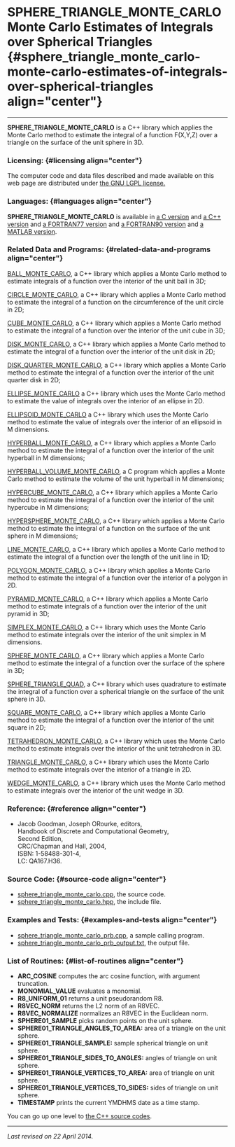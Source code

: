 SPHERE\_TRIANGLE\_MONTE\_CARLO\
Monte Carlo Estimates of Integrals over Spherical Triangles {#sphere_triangle_monte_carlo-monte-carlo-estimates-of-integrals-over-spherical-triangles align="center"}
===========================================================

------------------------------------------------------------------------

**SPHERE\_TRIANGLE\_MONTE\_CARLO** is a C++ library which applies the
Monte Carlo method to estimate the integral of a function F(X,Y,Z) over
a triangle on the surface of the unit sphere in 3D.

### Licensing: {#licensing align="center"}

The computer code and data files described and made available on this
web page are distributed under [the GNU LGPL
license.](../../txt/gnu_lgpl.txt)

### Languages: {#languages align="center"}

**SPHERE\_TRIANGLE\_MONTE\_CARLO** is available in [a C
version](../../c_src/sphere_triangle_monte_carlo/sphere_triangle_monte_carlo.html)
and [a C++
version](../../cpp_src/sphere_triangle_monte_carlo/sphere_triangle_monte_carlo.html)
and [a FORTRAN77
version](../../f77_src/sphere_triangle_monte_carlo/sphere_triangle_monte_carlo.html)
and [a FORTRAN90
version](../../f_src/sphere_triangle_monte_carlo/sphere_triangle_monte_carlo.html)
and [a MATLAB
version](../../m_src/sphere_triangle_monte_carlo/sphere_triangle_monte_carlo.html).

### Related Data and Programs: {#related-data-and-programs align="center"}

[BALL\_MONTE\_CARLO](../../cpp_src/ball_monte_carlo/ball_monte_carlo.html),
a C++ library which applies a Monte Carlo method to estimate integrals
of a function over the interior of the unit ball in 3D;

[CIRCLE\_MONTE\_CARLO](../../cpp_src/circle_monte_carlo/circle_monte_carlo.html),
a C++ library which applies a Monte Carlo method to estimate the
integral of a function on the circumference of the unit circle in 2D;

[CUBE\_MONTE\_CARLO](../../cpp_src/cube_monte_carlo/cube_monte_carlo.html),
a C++ library which applies a Monte Carlo method to estimate the
integral of a function over the interior of the unit cube in 3D;

[DISK\_MONTE\_CARLO](../../cpp_src/disk_monte_carlo/disk_monte_carlo.html),
a C++ library which applies a Monte Carlo method to estimate the
integral of a function over the interior of the unit disk in 2D;

[DISK\_QUARTER\_MONTE\_CARLO](../../cpp_src/disk_quarter_monte_carlo/disk_quarter_monte_carlo.html),
a C++ library which applies a Monte Carlo method to estimate the
integral of a function over the interior of the unit quarter disk in 2D;

[ELLIPSE\_MONTE\_CARLO](../../cpp_src/ellipse_monte_carlo/ellipse_monte_carlo.html)
a C++ library which uses the Monte Carlo method to estimate the value of
integrals over the interior of an ellipse in 2D.

[ELLIPSOID\_MONTE\_CARLO](../../cpp_src/ellipsoid_monte_carlo/ellipsoid_monte_carlo.html)
a C++ library which uses the Monte Carlo method to estimate the value of
integrals over the interior of an ellipsoid in M dimensions.

[HYPERBALL\_MONTE\_CARLO](../../cpp_src/hyperball_monte_carlo/hyperball_monte_carlo.html),
a C++ library which applies a Monte Carlo method to estimate the
integral of a function over the interior of the unit hyperball in M
dimensions;

[HYPERBALL\_VOLUME\_MONTE\_CARLO](../../cpp_src/hyperball_volume_monte_carlo/hyperball_volume_monte_carlo.html),
a C program which applies a Monte Carlo method to estimate the volume of
the unit hyperball in M dimensions;

[HYPERCUBE\_MONTE\_CARLO](../../cpp_src/hypercube_monte_carlo/hypercube_monte_carlo.html),
a C++ library which applies a Monte Carlo method to estimate the
integral of a function over the interior of the unit hypercube in M
dimensions;

[HYPERSPHERE\_MONTE\_CARLO](../../cpp_src/hypersphere_monte_carlo/hypersphere_monte_carlo.html),
a C++ library which applies a Monte Carlo method to estimate the
integral of a function on the surface of the unit sphere in M
dimensions;

[LINE\_MONTE\_CARLO](../../cpp_src/line_monte_carlo/line_monte_carlo.html),
a C++ library which applies a Monte Carlo method to estimate the
integral of a function over the length of the unit line in 1D;

[POLYGON\_MONTE\_CARLO](../../cpp_src/polygon_monte_carlo/polygon_monte_carlo.html),
a C++ library which applies a Monte Carlo method to estimate the
integral of a function over the interior of a polygon in 2D.

[PYRAMID\_MONTE\_CARLO](../../cpp_src/pyramid_monte_carlo/pyramid_monte_carlo.html),
a C++ library which applies a Monte Carlo method to estimate integrals
of a function over the interior of the unit pyramid in 3D;

[SIMPLEX\_MONTE\_CARLO](../../cpp_src/simplex_monte_carlo/simplex_monte_carlo.html),
a C++ library which uses the Monte Carlo method to estimate integrals
over the interior of the unit simplex in M dimensions.

[SPHERE\_MONTE\_CARLO](../../cpp_src/sphere_monte_carlo/sphere_monte_carlo.html),
a C++ library which applies a Monte Carlo method to estimate the
integral of a function over the surface of the sphere in 3D;

[SPHERE\_TRIANGLE\_QUAD](../../cpp_src/sphere_triangle_quad/sphere_triangle_quad.html),
a C++ library which uses quadrature to estimate the integral of a
function over a spherical triangle on the surface of the unit sphere in
3D.

[SQUARE\_MONTE\_CARLO](../../cpp_src/square_monte_carlo/square_monte_carlo.html),
a C++ library which applies a Monte Carlo method to estimate the
integral of a function over the interior of the unit square in 2D;

[TETRAHEDRON\_MONTE\_CARLO](../../cpp_src/tetrahedron_monte_carlo/tetrahedron_monte_carlo.html),
a C++ library which uses the Monte Carlo method to estimate integrals
over the interior of the unit tetrahedron in 3D.

[TRIANGLE\_MONTE\_CARLO](../../cpp_src/triangle_monte_carlo/triangle_monte_carlo.html),
a C++ library which uses the Monte Carlo method to estimate integrals
over the interior of a triangle in 2D.

[WEDGE\_MONTE\_CARLO](../../cpp_src/wedge_monte_carlo/wedge_monte_carlo.html),
a C++ library which uses the Monte Carlo method to estimate integrals
over the interior of the unit wedge in 3D.

### Reference: {#reference align="center"}

-   Jacob Goodman, Joseph ORourke, editors,\
    Handbook of Discrete and Computational Geometry,\
    Second Edition,\
    CRC/Chapman and Hall, 2004,\
    ISBN: 1-58488-301-4,\
    LC: QA167.H36.

### Source Code: {#source-code align="center"}

-   [sphere\_triangle\_monte\_carlo.cpp](sphere_triangle_monte_carlo.cpp),
    the source code.
-   [sphere\_triangle\_monte\_carlo.hpp](sphere_triangle_monte_carlo.hpp),
    the include file.

### Examples and Tests: {#examples-and-tests align="center"}

-   [sphere\_triangle\_monte\_carlo\_prb.cpp](sphere_triangle_monte_carlo_prb.cpp),
    a sample calling program.
-   [sphere\_triangle\_monte\_carlo\_prb\_output.txt](sphere_triangle_monte_carlo_prb_output.txt),
    the output file.

### List of Routines: {#list-of-routines align="center"}

-   **ARC\_COSINE** computes the arc cosine function, with argument
    truncation.
-   **MONOMIAL\_VALUE** evaluates a monomial.
-   **R8\_UNIFORM\_01** returns a unit pseudorandom R8.
-   **R8VEC\_NORM** returns the L2 norm of an R8VEC.
-   **R8VEC\_NORMALIZE** normalizes an R8VEC in the Euclidean norm.
-   **SPHERE01\_SAMPLE** picks random points on the unit sphere.
-   **SPHERE01\_TRIANGLE\_ANGLES\_TO\_AREA:** area of a triangle on the
    unit sphere.
-   **SPHERE01\_TRIANGLE\_SAMPLE:** sample spherical triangle on unit
    sphere.
-   **SPHERE01\_TRIANGLE\_SIDES\_TO\_ANGLES:** angles of triangle on
    unit sphere.
-   **SPHERE01\_TRIANGLE\_VERTICES\_TO\_AREA:** area of triangle on unit
    sphere.
-   **SPHERE01\_TRIANGLE\_VERTICES\_TO\_SIDES:** sides of triangle on
    unit sphere.
-   **TIMESTAMP** prints the current YMDHMS date as a time stamp.

You can go up one level to [the C++ source codes](../cpp_src.html).

------------------------------------------------------------------------

*Last revised on 22 April 2014.*
